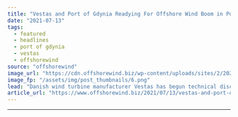 ```yaml
---
title: "Vestas and Port of Gdynia Readying For Offshore Wind Boom in Poland"
date: "2021-07-13"
tags: 
  - featured
  - headlines
  - port of gdynia
  - vestas
  - offshorewind
source: "offshorewind"
image_url: "https://cdn.offshorewind.biz/wp-content/uploads/sites/2/2021/07/13112002/Port-of-Gdynia.png"
image_fp: "/assets/img/post_thumbnails/6.png"
lead: "Danish wind turbine manufacturer Vestas has begun technical discussions with the Port of Gdynia"
article_url: "https://www.offshorewind.biz/2021/07/13/vestas-and-port-of-gdynia-readying-for-offshore-wind-boom-in-poland/"
---
```


---
